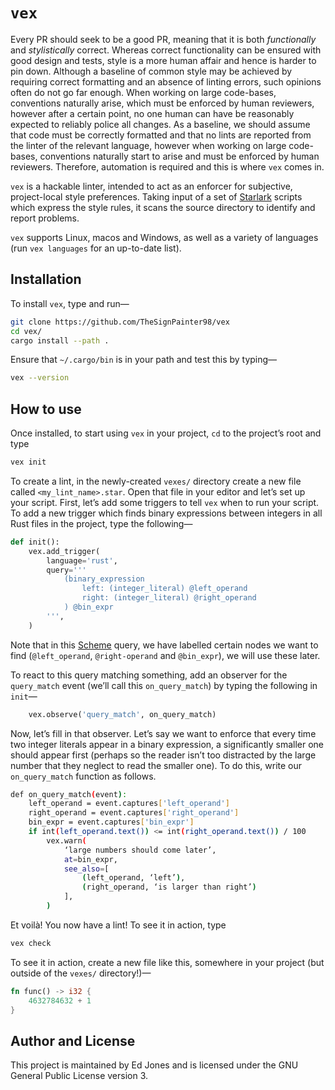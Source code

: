 # `vex`

Every PR should seek to be a good PR, meaning that it is both _functionally_ and _stylistically_ correct.
Whereas correct functionality can be ensured with good design and tests, style is a more human affair and hence is harder to pin down.
Although a baseline of common style may be achieved by requiring correct formatting and an absence of linting errors, such opinions often do not go far enough.
When working on large code-bases, conventions naturally arise, which must be enforced by human reviewers, however after a certain point, no one human can have be reasonably expected to reliably police all changes.
As a baseline, we should assume that code must be correctly formatted and that no lints are reported from the linter of the relevant language, however when working on large code-bases, conventions naturally start to arise and must be enforced by human reviewers.
Therefore, automation is required and this is where `vex` comes in.

`vex` is a hackable linter, intended to act as an enforcer for subjective, project-local style preferences.
Taking input of a set of [Starlark][starlark] scripts which express the style rules, it scans the source directory to identify and report problems.

`vex` supports Linux, macos and Windows, as well as a variety of languages (run `vex languages` for an up-to-date list).

## Installation

To install `vex`, type and run—
```bash
git clone https://github.com/TheSignPainter98/vex
cd vex/
cargo install --path .
```
Ensure that `~/.cargo/bin` is in your path and test this by typing—
```bash
vex --version
```

## How to use

Once installed, to start using `vex` in your project, `cd` to the project’s root and type
```bash
vex init
```

To create a lint, in the newly-created `vexes/` directory create a new file called `<my_lint_name>.star`.
Open that file in your editor and let’s set up your script.
First, let’s add some triggers to tell `vex` when to run your script.
To add a new trigger which finds binary expressions between integers in all Rust files in the project, type the following—
```python
def init():
    vex.add_trigger(
        language='rust',
        query='''
            (binary_expression
                left: (integer_literal) @left_operand
                right: (integer_literal) @right_operand
            ) @bin_expr
        ''',
    )
```
Note that in this [Scheme][scheme] query, we have labelled certain nodes we want to find (`@left_operand`, `@right-operand` and `@bin_expr`), we will use these later.

To react to this query matching something, add an observer for the `query_match` event (we’ll call this `on_query_match`) by typing the following in `init`—
```python
    vex.observe('query_match', on_query_match)
```

Now, let’s fill in that observer.
Let’s say we want to enforce that every time two integer literals appear in a binary expression, a significantly smaller one should appear first (perhaps so the reader isn’t too distracted by the large number that they neglect to read the smaller one).
To do this, write our `on_query_match` function as follows.
```bash
def on_query_match(event):
    left_operand = event.captures['left_operand']
    right_operand = event.captures['right_operand']
    bin_expr = event.captures['bin_expr']
    if int(left_operand.text()) <= int(right_operand.text()) / 100
        vex.warn(
            ‘large numbers should come later’,
            at=bin_expr,
            see_also=[
                (left_operand, ‘left’),
                (right_operand, ‘is larger than right’)
            ],
        )
```
Et voilà! You now have a lint! To see it in action, type
```bash
vex check
```
To see it in action, create a new file like this, somewhere in your project (but outside of the `vexes/` directory!)—
```rust
fn func() -> i32 {
    4632784632 + 1
}
```

## Author and License

This project is maintained by Ed Jones and is licensed under the GNU General Public License version 3.

[scheme]: https://tree-sitter.github.io/tree-sitter/using-parsers#pattern-matching-with-queries
[starlark]: https://github.com/bazelbuild/starlark/blob/master/spec.md
